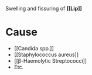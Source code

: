 Swelling and fissuring of **[[Lip]]**

# Cause
- [[Candida spp.]]
- [[Staphylococcus aureus]]
- [[β-Haemolytic Streptococci]]
- Etc.